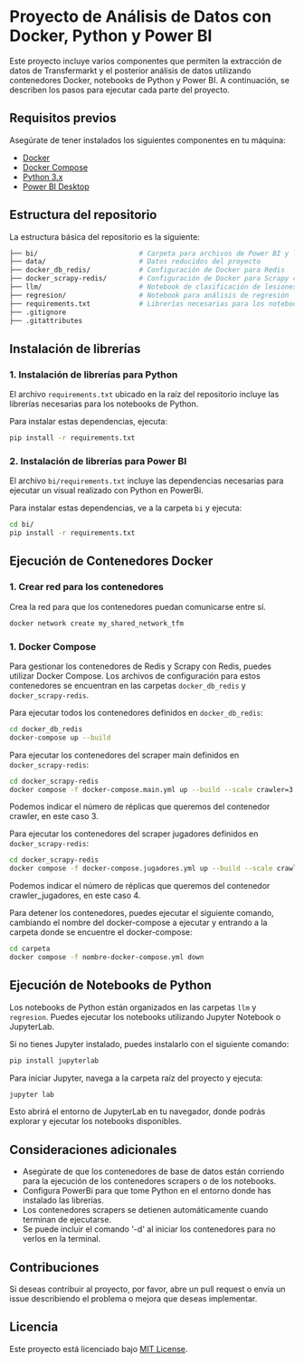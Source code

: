 # Proyecto de Análisis de Datos con Docker, Python y Power BI

Este proyecto incluye varios componentes que permiten la extracción de datos de Transfermarkt y el posterior análisis de datos utilizando contenedores Docker, notebooks de Python y Power BI. A continuación, se describen los pasos para ejecutar cada parte del proyecto.

## Requisitos previos

Asegúrate de tener instalados los siguientes componentes en tu máquina:

- [Docker](https://www.docker.com/get-started)
- [Docker Compose](https://docs.docker.com/compose/install/)
- [Python 3.x](https://www.python.org/downloads/)
- [Power BI Desktop](https://powerbi.microsoft.com/desktop/)

## Estructura del repositorio

La estructura básica del repositorio es la siguiente:
```bash
├── bi/                         # Carpeta para archivos de Power BI y librerías específicas para la ejecución del informe
├── data/                       # Datos reducidos del proyecto
├── docker_db_redis/            # Configuración de Docker para Redis
├── docker_scrapy-redis/        # Configuración de Docker para Scrapy con Redis
├── llm/                        # Notebook de clasificación de lesiones con LLM
├── regresion/                  # Notebook para análisis de regresión
├── requirements.txt            # Librerías necesarias para los notebooks de Python
├── .gitignore
├── .gitattributes
```

## Instalación de librerías

### 1. Instalación de librerías para Python

El archivo `requirements.txt` ubicado en la raíz del repositorio incluye las librerías necesarias para los notebooks de Python.

Para instalar estas dependencias, ejecuta:
```bash
pip install -r requirements.txt
```
### 2. Instalación de librerías para Power BI

El archivo `bi/requirements.txt` incluye las dependencias necesarias para ejecutar un visual realizado con Python en PowerBi.

Para instalar estas dependencias, ve a la carpeta `bi` y ejecuta:
```bash
cd bi/
pip install -r requirements.txt
````
## Ejecución de Contenedores Docker

### 1. Crear red para los contenedores
Crea la red para que los contenedores puedan comunicarse entre sí.

```bash
docker network create my_shared_network_tfm
```
### 1. Docker Compose

Para gestionar los contenedores de Redis y Scrapy con Redis, puedes utilizar Docker Compose. Los archivos de configuración para estos contenedores se encuentran en las carpetas `docker_db_redis` y `docker_scrapy-redis`.

Para ejecutar todos los contenedores definidos en `docker_db_redis`:
```bash
cd docker_db_redis
docker-compose up --build
```

Para ejecutar los contenedores del scraper main definidos en `docker_scrapy-redis`:
```bash
cd docker_scrapy-redis
docker compose -f docker-compose.main.yml up --build --scale crawler=3
```
Podemos indicar el número de réplicas que queremos del contenedor crawler, en este caso 3.

Para ejecutar los contenedores del scraper jugadores definidos en `docker_scrapy-redis`:
```bash
cd docker_scrapy-redis
docker compose -f docker-compose.jugadores.yml up --build --scale crawler_jugadores=4
```
Podemos indicar el número de réplicas que queremos del contenedor crawler_jugadores, en este caso 4.

Para detener los contenedores, puedes ejecutar el siguiente comando, cambiando el nombre del docker-compose a ejecutar y entrando a la carpeta donde se encuentre el docker-compose:
```bash
cd carpeta
docker compose -f nombre-docker-compose.yml down
```

## Ejecución de Notebooks de Python

Los notebooks de Python están organizados en las carpetas `llm` y `regresion`. Puedes ejecutar los notebooks utilizando Jupyter Notebook o JupyterLab.

Si no tienes Jupyter instalado, puedes instalarlo con el siguiente comando:
```bash
pip install jupyterlab
```
Para iniciar Jupyter, navega a la carpeta raíz del proyecto y ejecuta:
```bash
jupyter lab
```
Esto abrirá el entorno de JupyterLab en tu navegador, donde podrás explorar y ejecutar los notebooks disponibles.

## Consideraciones adicionales

- Asegúrate de que los contenedores de base de datos están corriendo para la ejecución de los contenedores scrapers o de los notebooks.
- Configura PowerBi para que tome Python en el entorno donde has instalado las librerías.
- Los contenedores scrapers se detienen automáticamente cuando terminan de ejecutarse.
- Se puede incluir el comando '-d' al iniciar los contenedores para no verlos en la terminal.
  
## Contribuciones

Si deseas contribuir al proyecto, por favor, abre un pull request o envía un issue describiendo el problema o mejora que deseas implementar.

## Licencia

Este proyecto está licenciado bajo [MIT License](LICENSE).
